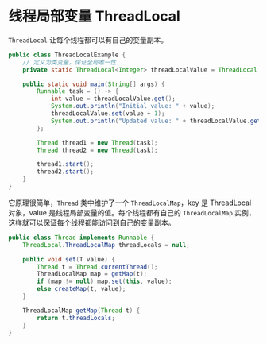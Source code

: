 # 线程局部变量 ThreadLocal

`ThreadLocal` 让每个线程都可以有自己的变量副本。

```java
public class ThreadLocalExample {
    // 定义为类变量，保证全局唯一性
    private static ThreadLocal<Integer> threadLocalValue = ThreadLocal.withInitial(() -> 0);

    public static void main(String[] args) {
        Runnable task = () -> {
            int value = threadLocalValue.get();
            System.out.println("Initial value: " + value);
            threadLocalValue.set(value + 1);
            System.out.println("Updated value: " + threadLocalValue.get());
        };

        Thread thread1 = new Thread(task);
        Thread thread2 = new Thread(task);

        thread1.start();
        thread2.start();
    }
}
```

它原理很简单，`Thread` 类中维护了一个 `ThreadLocalMap`，key 是 ThreadLocal 对象，value 是线程局部变量的值。每个线程都有自己的 `ThreadLocalMap` 实例，这样就可以保证每个线程都能访问到自己的变量副本。

```java
public class Thread implements Runnable {
    ThreadLocal.ThreadLocalMap threadLocals = null;

    public void set(T value) {
        Thread t = Thread.currentThread();
        ThreadLocalMap map = getMap(t);
        if (map != null) map.set(this, value);
        else createMap(t, value);
    }

    ThreadLocalMap getMap(Thread t) {
        return t.threadLocals;
    }
}
```
